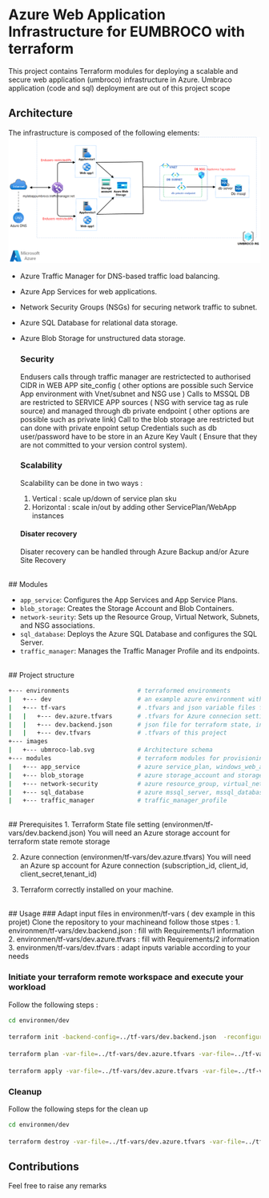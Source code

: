 # Azure Web Application Infrastructure for EUMBROCO with terraform

This project contains Terraform modules for deploying a scalable and secure web application (umbroco) infrastructure in Azure.
Umbraco application (code and sql) deployment are out of this project scope


## Architecture

The infrastructure is composed of the following elements:
![Umbroco Infrastrucutre in Azure](./images/ubmroco-lab.png)

- Azure Traffic Manager for DNS-based traffic load balancing.
- Azure App Services for web applications.
- Network Security Groups (NSGs) for securing network traffic to subnet.
- Azure SQL Database for relational data storage.
- Azure Blob Storage for unstructured data storage.

  ### **Security**
  Endusers calls through traffic manager are restrictected to authorised CIDR in WEB APP site_config ( other options are possible such Service App environment with Vnet/subnet and NSG use )
  Calls to MSSQL DB are restricted to SERVICE APP sources ( NSG with service tag as rule source) and managed through db private endpoint ( other options are possible such as private link)
  Call to the blob storage are restricted but can done with private enpoint setup
  Credentials such as db user/password have to be store in an Azure Key Vault ( Ensure that they are not committed to your version control system).

  ### **Scalability**
  Scalability can be done in two ways :
  1. Vertical : scale up/down of service plan sku
  2. Horizontal : scale in/out by adding other ServicePlan/WebApp instances

  #### **Disater recovery**
  Disater recovery can be handled through Azure Backup and/or Azure Site Recovery

<br>
## Modules

- `app_service`: Configures the App Services and App Service Plans.
- `blob_storage`: Creates the Storage Account and Blob Containers.
- `network-seurity`: Sets up the Resource Group, Virtual Network, Subnets, and NSG associations.
- `sql_database`: Deploys the Azure SQL Database and configures the SQL Server.
- `traffic_manager`: Manages the Traffic Manager Profile and its endpoints.

<br>
## Project structure

```sh
+--- environments                   # terraformed environments 
|   +--- dev                        # an example azure environment with standards files
|   +--- tf-vars                    # .tfvars and json variable files for environments
|   |   +--- dev.azure.tfvars       # .tfvars for Azure connecion settings
|   |   +--- dev.backend.json       # json file for terraform state, in json type for Azure Devops use as a secure file
|   |   +--- dev.tfvars             # .tfvars of this project 
+--- images
|   +--- ubmroco-lab.svg            # Architecture schema
+--- modules                        # terraform modules for provisioning & deploying an umbraco cms infrastructure
|   +--- app_service                # azure service_plan, windows_web_app and traffic_manager_azure_endpoint for the 2 applications
|   +--- blob_storage               # azure storage_account and storage_container
|   +--- network-security           # azure resource_group, virtual_network, dbsubnet, network_security_group and dbsubnet_network_security_group_association
|   +--- sql_database               # azure mssql_server, mssql_database and private_endpoint
|   +--- traffic_manager            # traffic_manager_profile
```

<br>
## Prerequisites
1. Terraform State file setting (environmen/tf-vars/dev.backend.json)
You will need an Azure storage account for terraform state remote storage

2. Azure connection (environmen/tf-vars/dev.azure.tfvars)
You will need an Azure sp account for Azure connection (subscription_id, client_id, client_secret,tenant_id)

3. Terraform correctly installed on your machine.

<br>
## Usage
  ### Adapt input files in environmen/tf-vars ( dev example in this projet)  
  Clone the repository to your machineand follow those stpes :
    1. environmen/tf-vars/dev.backend.json : fill with Requirements/1 information
    2. environmen/tf-vars/dev.azure.tfvars : fill with Requirements/2 information
    3. environmen/tf-vars/dev.tfvars : adapt inputs variable according to your needs


  ### Initiate your terraform remote workspace and execute your workload
  Follow the following steps :

  ```sh
cd environmen/dev

terraform init -backend-config=../tf-vars/dev.backend.json  -reconfigure

terraform plan -var-file=../tf-vars/dev.azure.tfvars -var-file=../tf-vars/dev.tfvars 

terraform apply -var-file=../tf-vars/dev.azure.tfvars -var-file=../tf-vars/dev.tfvars -auto-approve  

  ```

  ### Cleanup
  Follow the following steps for the clean up

  ```sh
cd environmen/dev

terraform destroy -var-file=../tf-vars/dev.azure.tfvars -var-file=../tf-vars/dev.tfvars -auto-approve  

  ```

## Contributions
Feel free to raise any remarks
